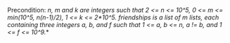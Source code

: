 Precondition: **n, m and k are integers such that 2 <= n <= 10^5, 0 <= m <= min(10^5, n*(n-1)/2), 1 <= k <= 2*10^5. friendships is a list of m lists, each containing three integers a, b, and f such that 1 <= a, b <= n, a != b, and 1 <= f <= 10^9.**
